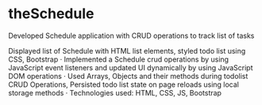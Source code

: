 # theSchedule
Developed Schedule application with CRUD operations to track list of tasks

Displayed list of Schedule with HTML list elements, styled todo list using CSS, Bootstrap
· Implemented a Schedule crud operations by using JavaScript event listeners and updated UI
dynamically by using JavaScript DOM operations
· Used Arrays, Objects and their methods during todolist CRUD Operations, Persisted todo list state on
page reloads using local storage methods
· Technologies used: HTML, CSS, JS, Bootstrap
